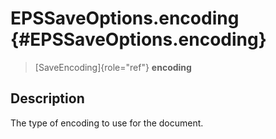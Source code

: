 EPSSaveOptions.encoding {#EPSSaveOptions.encoding}
=======================

> [SaveEncoding]{role="ref"} **encoding**

Description
-----------

The type of encoding to use for the document.
